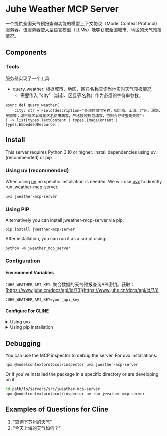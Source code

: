 # Juhe Weather MCP Server

一个提供全国天气预报查询功能的模型上下文协议（Model Context Protocol）服务器。该服务器使大型语言模型（LLMs）能够获取全国城市、地区的天气预报情况。

## Components

### Tools

服务器实现了一个工具:

- query_weather: 根据城市、地区、区县名称查询当地实时天气预报情况.
  - 需要传入 "city"（城市、区县等名称）作为必须的字符串参数。
```
async def query_weather(
    city: str = Field(description="查询的城市名称，如北京、上海、广州、深圳、泰顺等；城市或区县或地区名使用简写，严格按照规范填写，否则会导致查询失败")
) -> list[types.TextContent | types.ImageContent | types.EmbeddedResource]:
```


## Install
This server requires Python 3.10 or higher. Install dependencies using uv (recommended) or pip

### Using uv (recommended)
When using [uv](https://docs.astral.sh/uv/) no specific installation is needed. We will use [uvx](https://docs.astral.sh/uv/guides/tools/) to directly run jweather-mcp-server.

```bash
uvx jweather-mcp-server
```

### Using PIP
Alternatively you can install jweather-mcp-server via pip:
```
pip install jweather-mcp-server
```
After installation, you can run it as a script using:
```
python -m jweather_mcp_server
```

### Configuration

#### Environment Variables
`JUHE_WEATHER_API_KEY`: 聚合数据的天气预报查询API密钥。获取：[https://www.juhe.cn/docs/api/id/73](https://www.juhe.cn/docs/api/id/73)

```
JUHE_WEATHER_API_KEY=your_api_key
```

#### Configure For CLINE

<details>
  <summary>Using uvx</summary>

  ```
  "mcpServers": {
    "jweather-mcp-server": {
      "command": "uvx",
      "args": [
        "jweather-mcp-server"
      ],
      "env": {
        "JUHE_WEATHER_API_KEY": "your_api_key"
      }
    }
  }
  ```
</details>

<details>
  <summary>Using pip installation</summary>

  ```
  "mcpServers": {
    "jweather-mcp-server": {
      "command": "python",
      "args": [
        "-m",
        "jmobile_location_mcp_server"
      ],
      "env": {
        "JUHE_WEATHER_API_KEY": "your_api_key"
      }
    }
  }
  ```
</details>

## Debugging
You can use the MCP inspector to debug the server. For uvx installations:

```bash
npx @modelcontextprotocol/inspector uvx jweather-mcp-server 
```

Or if you've installed the package in a specific directory or are developing on it:

```bash
cd path/to/servers/src/jweather-mcp-server
npx @modelcontextprotocol/inspector uv run jweather-mcp-server
```

## Examples of Questions for Cline
1. "查询下苏州的天气"
2. "今天上海的天气如何？"